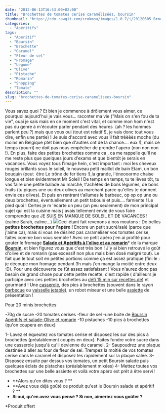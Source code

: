 ```yaml
---
date: "2012-06-13T16:53:00+02:00"
title: "Brochettes de tomates cerise caramélisées, boursin"
thumbnail: "https://cdn.rawgit.com/crokmou/images/1.0.7/i/20120605_Brochette_tomate_caramel_boursin_aperitif_olive_romarin_pistache__0059.jpg"
categories:
  - "Apéritifs"
tags:
  - "Aperitif"
  - "Boursin"
  - "Brochette"
  - "Caramel"
  - "Fleur de sel"
  - "Fromage"
  - "Legume"
  - "Olive"
  - "Pistache"
  - "Romarin"
  - "Shopping"
  - "Tomate"
description: ""
slug: "brochettes-de-tomates-cerise-caramelisees-boursin"
---
```


Vous savez quoi ? Et bien je commence à drôlement vous aimer, ce pourquoi aujourd'hui je vais vous... raconter ma vie ("Mais on s'en fou de ta vie", ouai je sais mais en ce moment c'est vital, et comme mon hom n'est pas du genre à m'écouter parler pendant des heures  (ah ? les hommes parlent peu ?) mais que vous oui (tout est relatif !), je vais donc tout vous dire, enfin une partie) ! Je suis d'accord avec vous il fait trèèèès moche (du moins en Belgique ptet bien que d'autres ont de la chance.... eux !), mais ce temps (pourri) ne doit pas nous empêcher de prendre l'apero (non non non !). En plus, faire des petites brochettes comme ca , ca me rappelle qu'il ne me reste plus que quelques jours d'exams et que bientôt je serais en vacances. Vous voyez tous l'image hein, c'est important : moi les cheveux rouges brillants sous le soleil, le nouveau petit maillot de bain Etam, un bon bouquin (peut  être Le trône de fer tiens !),la grande, l'énoooorme chaise longue et bien évidemment Mr Soleil ! De temps en temps, tu te lèves tôt, tu vas faire une petite balade au marché, t'achètes de bons légumes, de bons fruits (tu piques une ou deux olives au marchant parce qu'elles te donnent envie ces olives). Et puis en rentrant t'allumes le barbeuc, op op op une ou deux brochettes, éventuellement un petit taboulé et puis.... farniente ! Le pied quoi ! Certes je m 'écarte un peu (un peu seulement) de mon principal sujet qui est la cuisine mais j'avais tellement envie de vous faire comprendre que JE SUIS EN MANQUE DE SOLEIL ET DE VACANCES ! (calme Sarah, calme...) [![](http://2.bp.blogspot.com/-VoZFpN93yhI/T9iwbzsO4sI/AAAAAAAACgc/_2OKv7yaoII/s200/Salade_big_olives.jpg)](http://www.boursin.be/fr/produits/boursin_salade_olives_et_romarin.cfm)Ceci étant fait revenons à nos moutons : De belles **petites brochettes pour l'apéro** ! Encore un petit sucré/salé (parce que j'aime ca), mais si vous ne désirez pas caraméliser vos tomates cerise, faites comme bon vous semble ! Avec ce petit apéro j'en ai profité pour gouter le fromage **[Salade et Apéritifs à l'olive et au romarin](http://www.boursin.be/fr/produits/boursin_salade_olives_et_romarin.cfm)*** de la marque **[Boursin](http://www.boursin.be/fr/index.cfm)**, et bien figurez vous que c'est très bon ! J'y ai bien retrouvé le goût d'olive et de romarin (pas excessif non plus mais bien dosé malgré tout). Le fait que le tout soit en petites portions comme ça est assez pratique (fini le : je découpe mon fromage pendant 3h mais j'en mange la moitié entre deux :D). Pour une découverte ce fût assez satisfaisant ! Vous n'aurez donc pas besoin de grand chose pour cette petite recette, c'est rapide ( d'ailleurs je participe avec ces petites brochettes au [défi 15 min sur recettes.de](http://recettes.de/defi-15-minutes)) et gourmand ! Une [casserole](http://www.rueducommerce.fr/m/pl/malid:115), des pics à brochettes (souvent dans le rayon [barbecue](http://www.rueducommerce.fr/m/pl/malid:6532227) ou [vaisselle jetable](http://www.rueducommerce.fr/m/pl/malid:10724452)), un robot mixeur et une belle [assiette](http://www.rueducommerce.fr/m/pl/malid:4769879) de présentation !

Pour 20 minis brochettes

-70g de sucre -20 tomates cerises -fleur de sel -une boite de [Boursin Apéritifs et salade-Olive et romarin](http://www.boursin.be/fr/produits/boursin_salade_olives_et_romarin.cfm) -10 pistaches -10 pics à brochettes (qu'on coupera en deux)

1- Lavez et équeutez vos tomates cerise et disposez les sur des pics à brochettes (préalablement coupés en deux). Faites fondre votre sucre dans une casserole jusqu'à qu'il devienne du caramel. 2- Saupoudrez une plaque destinée à aller au four de fleur de sel. Trempez la moitié de vos tomates cerise dans le caramel et disposez les rapidement sur la plaque salée. 3- Disposez ensuite par dessus vos tomates, un petit Boursin salade puis quelques éclats de pistaches (préalablement mixées) 4- Mettez toutes vos brochettes sur une belle assiette et voilà votre apéro est prêt à être servi !

*   **Alors qu'en dites vous ? **
*   **Avez vous déjà goûté ce produit qu'est le Boursin salade et apéritif ? **
*   **Si oui, qu'en avez vous pensé ? Si non, aimeriez vous goûter ?**

*Produit offert